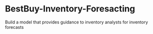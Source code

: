 # BestBuy-Inventory-Foresacting
Build a model that provides guidance to inventory analysts for inventory forecasts
